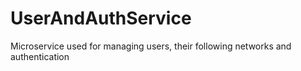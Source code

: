 # UserAndAuthService
Microservice used for managing users, their following networks and authentication
